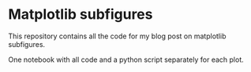 # Matplotlib subfigures

This repository contains all the code for my blog post on matplotlib subfigures.

One notebook with all code and a python script separately for each plot.
